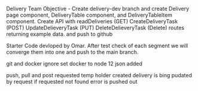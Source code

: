 Delivery Team Objective - Create delivery-dev branch and create Delivery page component, DeliveryTable component, and DeliveryTableItem component.
Create API with readDeliveries (GET)
CreateDeliveryTask (POST) 
UpdateDelieveryTask (PUT) 
DeleteDelieveryTask (Delete) routes returning example data. and push to github


Starter Code devloped by Omar.
After test check of each segment we will converge them into one and push to the main branch.

git and docker ignore 
set docker to node 12
json added 

push, pull and post requested temp holder created 
delivery is bing pudated by request 
if requested not found error is pushed out
